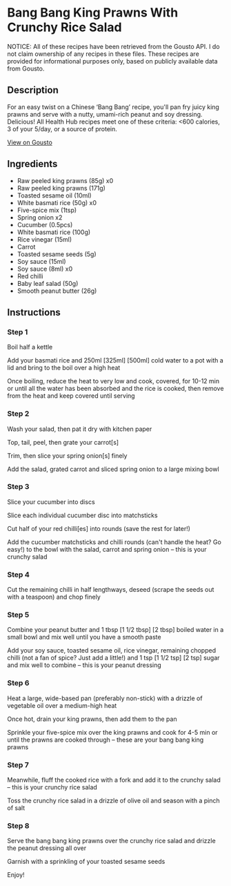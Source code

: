 # Bang Bang King Prawns With Crunchy Rice Salad

NOTICE: All of these recipes have been retrieved from the Gousto API. I do not claim ownership of any recipes in these files. These recipes are provided for informational purposes only, based on publicly available data from Gousto.

## Description

For an easy twist on a Chinese ‘Bang Bang’ recipe, you'll pan fry juicy king prawns and serve with a nutty, umami-rich peanut and soy dressing. Delicious! All Health Hub recipes meet one of these criteria: <600 calories, 3 of your 5/day, or a source of protein.

[View on Gousto](https://www.gousto.co.uk/recipes/cookbook/bang-bang-prawns-with-crunchy-rice-salad)

## Ingredients

- Raw peeled king prawns (85g) x0
- Raw peeled king prawns (171g)
- Toasted sesame oil (10ml)
- White basmati rice (50g) x0
- Five-spice mix (1tsp)
- Spring onion x2
- Cucumber (0.5pcs)
- White basmati rice (100g)
- Rice vinegar (15ml)
- Carrot
- Toasted sesame seeds (5g)
- Soy sauce (15ml)
- Soy sauce (8ml) x0
- Red chilli
- Baby leaf salad (50g)
- Smooth peanut butter (26g)

## Instructions


### Step 1

Boil half a kettle

Add your basmati rice and 250ml <span class="text-purple">[325ml] </span><span class="text-danger">[500ml]</span> cold water to a pot with a lid and bring to the boil over a high heat

Once boiling, reduce the heat to very low and cook, covered, for 10-12 min or until all the water has been absorbed and the rice is cooked, then remove from the heat and keep covered until serving


### Step 2

Wash your salad, then pat it dry with kitchen paper

Top, tail, peel, then grate your carrot[s]

Trim, then slice your spring onion[s] finely

Add the salad, grated carrot and sliced spring onion to a large mixing bowl


### Step 3

Slice your cucumber into discs

Slice each individual cucumber disc into matchsticks

Cut half of your red chilli[es]<span class="text-danger"> </span>into rounds (save the rest for later!)

Add the cucumber matchsticks and chilli rounds (can't handle the heat? Go easy!) to the bowl with the salad, carrot and spring onion – this is your crunchy salad


### Step 4

Cut the remaining chilli in half lengthways, deseed (scrape the seeds out with a teaspoon) and chop finely


### Step 5

Combine your peanut butter and 1 tbsp <span class="text-purple">[1 1/2 tbsp]</span> <span class="text-danger">[2 tbsp]</span> boiled water in a small bowl and mix well until you have a smooth paste

Add your soy sauce, toasted sesame oil, rice vinegar, remaining chopped chilli (not a fan of spice? Just add a little!) and 1 tsp <span class="text-purple">[1 1/2 tsp]</span> <span class="text-danger">[2 tsp]</span> sugar and mix well to combine – this is your peanut dressing


### Step 6

Heat a large, wide-based pan (preferably non-stick) with a drizzle of vegetable oil over a medium-high heat

Once hot, drain your king prawns, then add them to the pan

Sprinkle your five-spice mix over the king prawns and cook for 4-5 min or until the prawns are cooked through – these are your bang bang king prawns


### Step 7

Meanwhile, fluff the cooked rice with a fork and add it to the crunchy salad – this is your crunchy rice salad

Toss the crunchy rice salad in a drizzle of olive oil and season with a pinch of salt

### Step 8

Serve the bang bang king prawns over the crunchy rice salad and drizzle the peanut dressing all over

Garnish with a sprinkling of your toasted sesame seeds

Enjoy!

